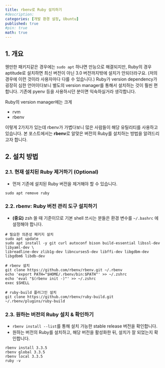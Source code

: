 ```yaml
---
title: rbenv로 Ruby 설치하기
#description: 
categories: [개발 환경 설정, Ubuntu]
published: true
#pin: true
math: true
---
```


## 1. 개요

웬만한 패키지같은 경우에는 `sudo apt` 하나면 만능으로 해결되지만, Ruby의 경우 aptitude로 설치하면 최신 버전이 아닌 3.0 버전까지밖에 설치가 안되더라구요. (저의 경우에 이런 것이라 사용자마다 다를 수 있습니다.) Ruby가 version dependency가 굉장히 심한 언어이다보니 별도의 version manager를 통해서 설치하는 것이 훨씬 편합니다. 기존에 pyenv 등을 사용하시던 분이면 익숙하실거라 생각합니다.

Ruby의 version manager에는 크게

- rvm
- rbenv

이렇게 2가지가 있는데 rbenv가 가볍다보니 많은 사람들이 해당 유틸리티를 사용하고 있습니다. 본 포스트에서는 **rbenv**로 알맞은 버전의 Ruby를 설치하는 방법을 알려드리고자 합니다.

## 2. 설치 방법

### 2.1. 현재 설치된 Ruby 제거하기 (Optional)

- 먼저 기존에 설치된 Ruby 버전을 제거해야 할 수 있습니다.

```shell
sudo apt remove ruby
```

### 2.2. rbenv: Ruby 버전 관리 도구 설치하기

- **(중요)** zsh 쓸 때 기준이므로 기본 shell 쓰시는 분들은 환경 변수를 `~/.bashrc` 에 설정해야 합니다.

```shell
# 필요한 의존성 패키지 설치
sudo apt update
sudo apt install -y git curl autoconf bison build-essential libssl-dev libyaml-dev \
libreadline-dev zlib1g-dev libncurses5-dev libffi-dev libgdbm-dev libgdbm6 libdb-dev

# rbenv 설치
git clone https://github.com/rbenv/rbenv.git ~/.rbenv
echo 'export PATH="$HOME/.rbenv/bin:$PATH"' >> ~/.zshrc
echo 'eval "$(rbenv init -)"' >> ~/.zshrc
exec $SHELL

# ruby-build 플러그인 설치
git clone https://github.com/rbenv/ruby-build.git ~/.rbenv/plugins/ruby-build
```

### 2.3. 원하는 버전의 Ruby 설치 & 확인하기

- `rbenv install --list`를 통해 설치 가능한 stable release 버전을 확인합니다.
- 원하는 버전의 Ruby를 설치하고, 해당 버전을 활성화한 뒤, 설치가 잘 되었는지 확인합니다.

```shell
rbenv install 3.3.5
rbenv global 3.3.5
rbenv local 3.3.5
ruby -v
```
